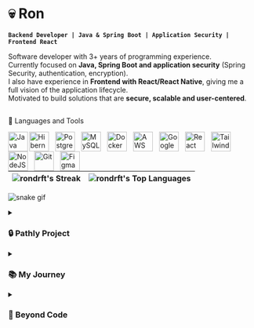 # 💀 Ron

**`Backend Developer | Java & Spring Boot | Application Security | Frontend React`**

Software developer with 3+ years of programming experience.  
Currently focused on **Java, Spring Boot and application security** (Spring Security, authentication, encryption).  
I also have experience in **Frontend with React/React Native**, giving me a full vision of the application lifecycle.  
Motivated to build solutions that are **secure, scalable and user-centered**.  

##

 🧰 Languages and Tools

 <img align="left" alt="Java" width="40px" syle="padding-right:10px;" src="https://cdn.jsdelivr.net/gh/devicons/devicon@latest/icons/java/java-original.svg" />
<img align="left" alt="Hibernate" width="40px" style="padding-right:10px;" src="https://cdn.jsdelivr.net/gh/devicons/devicon@latest/icons/hibernate/hibernate-original.svg" />
<img align="left" alt="PostgreSQL" width="40px" style="padding-right:10px;" src="https://cdn.jsdelivr.net/gh/devicons/devicon@latest/icons/postgresql/postgresql-original.svg" />
<img align="left" alt="MySQL" width="40px" style="padding-right:10px;" src="https://cdn.jsdelivr.net/gh/devicons/devicon@latest/icons/mysql/mysql-original.svg" />
<img align="left" alt="Docker" width="40px" style="padding-right:10px;" src="https://cdn.jsdelivr.net/gh/devicons/devicon@latest/icons/docker/docker-original.svg" />
<img align="left" alt="AWS" width="40px" style="padding-right:10px;" src="https://cdn.jsdelivr.net/gh/devicons/devicon@latest/icons/amazonwebservices/amazonwebservices-original-wordmark.svg" />
<img align="left" alt="Google Cloud" width="40px" style="padding-right:10px;" src="https://cdn.jsdelivr.net/gh/devicons/devicon@latest/icons/googlecloud/googlecloud-original.svg" />
<img align="left" alt="React" width="40px" style="padding-right:10px;" src="https://cdn.jsdelivr.net/gh/devicons/devicon@latest/icons/react/react-original.svg" />
<img align="left" alt="TailwindCSS" width="40px" style="padding-right:10px;" src="https://cdn.jsdelivr.net/gh/devicons/devicon@latest/icons/tailwindcss/tailwindcss-original.svg" />
<img align="left" alt="NodeJS" width="40px" style="padding-right:10px;" src="https://cdn.jsdelivr.net/gh/devicons/devicon@latest/icons/nodejs/nodejs-original.svg" />
<img align="left" alt="Git" width="40px" style="padding-right:10px;" src="https://cdn.jsdelivr.net/gh/devicons/devicon@latest/icons/git/git-original.svg" />
<img align="left" alt="Figma" width="40px" style="padding-right:10px;" src="https://cdn.jsdelivr.net/gh/devicons/devicon@latest/icons/figma/figma-original.svg" />

<br />
<br />
<br />

| ![rondrft's Streak](https://github-readme-streak-stats.herokuapp.com/?user=rondrft&theme=dark&hide_border=true) | ![rondrft's Top Languages](https://github-readme-stats.vercel.app/api/top-langs/?username=rondrft&theme=dark&show_icons=true&hide_border=true&layout=compact) | 
| ------------- | ------------- |

![snake gif](https://github.com/rondrft/rondrftc/blob/output/github-snake-dark.svg)


<details>
  <summary><h3>🔒 Pathly Project</h3></summary>
  
  Currently developing **Pathly**, a secure password manager API built with  
  **Java, Spring Boot and Spring Security**.  
  It includes authentication, authorization, encryption, and secure storage of credentials.  
  The project also integrates **Docker** for deployment and is my way to put security practices into real code.  
</details>

<details>
  <summary><h3>📚 My Journey</h3></summary>
  
  - 🎓 Studying **TUDAI (University Technical Degree in Software Applications Development)**  
  - 🌱 Self-taught with 3+ years coding, started in **Frontend (React, JS, TS)** and moved into **Backend**  
  - 🚀 Now focused on becoming a **Backend Developer specialized in Application Security**  
</details>

<details>
  <summary><h3>🤝 Beyond Code</h3></summary>
  
  - 💡 I value **teamwork, communication and problem-solving**  
  - 🎨 Background in **UX/UI** from Multimedia studies  
  - ⚡ I like challenges that mix **functionality, scalability and security**  
</details>
